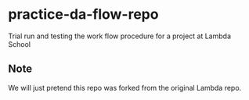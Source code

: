 # practice-da-flow-repo

Trial run and testing the work flow procedure for a project at Lambda School

## Note

We will just pretend this repo was forked from the original Lambda repo.

